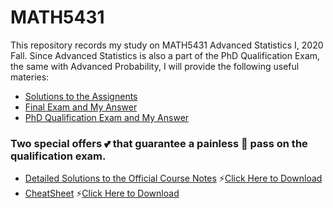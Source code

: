 # MATH5431
This repository records my study on MATH5431 Advanced Statistics I, 2020 Fall. Since Advanced Statistics is also a part of the PhD Qualification Exam, the same with Advanced Probability, I will provide the following useful materies:

* [Solutions to the Assignents](https://github.com/Dolores2333/MATH5431/tree/main/Assignments)
* [Final Exam and My Answer](https://github.com/Dolores2333/MATH5431/tree/main/FinalExam)
* [PhD Qualification Exam and My Answer](https://github.com/Dolores2333/MATH5431/tree/main/QualificationExam)

### Two special offers 💕 that guarantee a painless 💯 pass on the qualification exam. 
* [Detailed Solutions to the Official Course Notes](https://github.com/Dolores2333/MATH5431/blob/main/AdvancedStatisticsEstimationWithHandWrittenSolutions.pdf)
⚡[Click Here to Download](https://github.com/Dolores2333/MATH5431/blob/main/AdvancedStatisticsEstimationWithHandWrittenSolutions.pdf?raw=true)
* [CheatSheet](https://github.com/Dolores2333/MATH5431/blob/main/Summary.pdf)
⚡[Click Here to Download](https://github.com/Dolores2333/MATH5431/blob/main/AdvancedStatisticsEstimationWithHandWrittenSolutions.pdf?raw=true)
